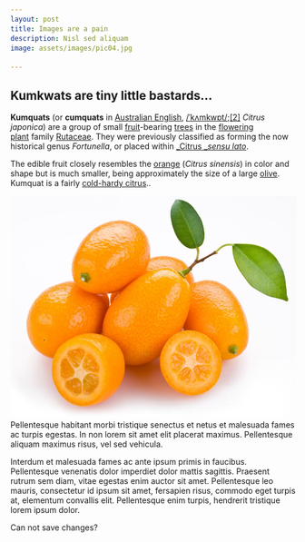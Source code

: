 ```yaml
---
layout: post
title: Images are a pain
description: Nisl sed aliquam
image: assets/images/pic04.jpg

---
```

## Kumkwats are tiny little bastards...

**Kumquats** (or **cumquats** in [Australian English](https://en.wikipedia.org/wiki/Australian_English "Australian English"), [/ˈkʌmkwɒt/](https://en.wikipedia.org/wiki/Help:IPA/English "Help:IPA/English");[\[2\]](https://en.wikipedia.org/wiki/Kumquat#cite_note-2) _Citrus japonica_) are a group of small [fruit](https://en.wikipedia.org/wiki/Fruit "Fruit")-bearing [trees](https://en.wikipedia.org/wiki/Tree "Tree") in the [flowering plant](https://en.wikipedia.org/wiki/Flowering_plant "Flowering plant") family [Rutaceae](https://en.wikipedia.org/wiki/Rutaceae "Rutaceae"). They were previously classified as forming the now historical genus _Fortunella_, or placed within [_Citrus _](https://en.wikipedia.org/wiki/Citrus "Citrus")[_sensu lato_](https://en.wikipedia.org/wiki/Sensu_lato "Sensu lato").

The edible fruit closely resembles the [orange](https://en.wikipedia.org/wiki/Orange_(fruit) "Orange (fruit)") (_Citrus sinensis_) in color and shape but is much smaller, being approximately the size of a large [olive](https://en.wikipedia.org/wiki/Olive "Olive"). Kumquat is a fairly [cold-hardy citrus](https://en.wikipedia.org/wiki/Cold-hardy_citrus "Cold-hardy citrus")..

![](/uploads/kumquat.jpg)
Pellentesque habitant morbi tristique senectus et netus et malesuada fames ac turpis egestas. In non lorem sit amet elit placerat maximus.
Pellentesque aliquam maximus risus, vel sed vehicula.

Interdum et malesuada fames ac ante ipsum primis in faucibus. Pellentesque venenatis dolor imperdiet dolor mattis sagittis.
Praesent rutrum sem diam, vitae egestas enim auctor sit amet. Pellentesque leo mauris, consectetur id ipsum sit amet, fersapien risus, commodo eget turpis at, elementum convallis elit.
Pellentesque enim turpis, hendrerit tristique lorem ipsum dolor.

Can not save changes?
